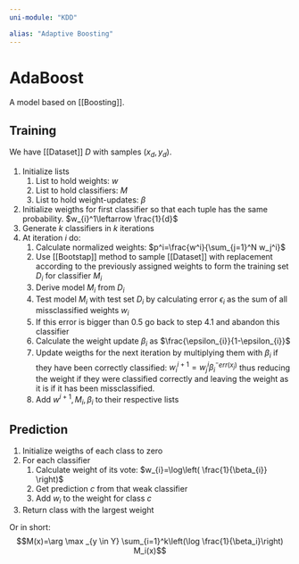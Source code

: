 ```yaml
---
uni-module: "KDD"

alias: "Adaptive Boosting"
---
```


# AdaBoost

A model based on [[Boosting]].

## Training

We have [[Dataset]] $D$ with samples $(x_{d},y_{d})$.

1. Initialize lists
   1. List to hold weights: $w$
   2. List to hold classifiers: $M$
   3. List to hold weight-updates: $\beta$
2. Initialize weigths for first classifier so that each tuple has the same probability. $w_{i}^1\leftarrow \frac{1}{d}$
3. Generate $k$ classifiers in $k$ iterations
4. At iteration $i$ do:
   1. Calculate normalized weights: $p^i=\frac{w^i}{\sum_{j=1}^N w_j^i}$
   2. Use [[Bootstap]] method to sample [[Dataset]] with replacement according to the previously assigned weights to form the training set $D_{i}$ for classifier $M_{i}$
   3. Derive model $M_{i}$ from $D_{i}$
   4. Test model $M_{i}$ with test set $D_{i}$ by calculating error $\epsilon_{i}$ as the sum of all missclassified weights $w_{i}$
   5. If this error is bigger than $0.5$ go back to step 4.1 and abandon this classifier
   6. Calculate the weight update $\beta_{i}$ as $\frac{\epsilon_{i}}{1-\epsilon_{i}}$
   7. Update weigths for the next iteration by multiplying them with $\beta_{i}$ if they have been correctly classified: $w_{i}^{i+1}=w_{j}^{i}\beta_{i}^{^-err(x_{j})}$ thus reducing the weight if they were classified correctly and leaving the weight as it is if it has been missclassified.
   8. Add $w^{i+1},M_{i},\beta_{i}$ to their respective lists

## Prediction

1. Initialize weigths of each class to zero
2. For each classifier
   1. Calculate weight of its vote: $w_{i}=\log\left( \frac{1}{\beta_{i}} \right)$
   2. Get prediction $c$ from that weak classifier
   3. Add $w_{i}$ to the weight for class $c$
3. Return class with the largest weight

Or in short:
$$M(x)=\arg \max _{y \in Y} \sum_{i=1}^k\left(\log \frac{1}{\beta_i}\right) M_i(x)$$
